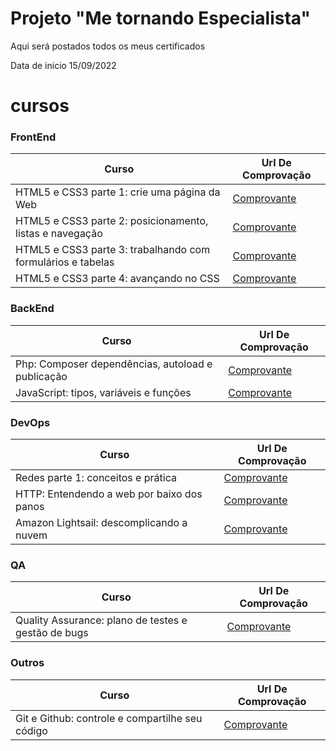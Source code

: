 # Projeto "Me tornando Especialista" 
Aqui será postados todos os meus certificados

Data de inicio 15/09/2022


# cursos

### FrontEnd

 Curso | Url De Comprovação 
 --- | ---
HTML5 e CSS3 parte 1: crie uma página da Web | <a href="https://cursos.alura.com.br/certificate/58f2de94-8361-4d3f-884f-739404f8115d">Comprovante </a>
HTML5 e CSS3 parte 2: posicionamento, listas e navegação | <a href="https://cursos.alura.com.br/certificate/2bbf6cc4-e5a8-48ba-ad06-1fe3607082da">Comprovante </a>
HTML5 e CSS3 parte 3: trabalhando com formulários e tabelas | <a href="https://cursos.alura.com.br/certificate/c329661a-647a-4f14-87fa-41d48d62fe9b">Comprovante </a>
HTML5 e CSS3 parte 4: avançando no CSS | <a href="https://cursos.alura.com.br/certificate/b3eaa834-f5cd-4730-8231-6ab52ce6e3a6">Comprovante </a>





### BackEnd



 Curso | Url De Comprovação 
 --- | ---
Php: Composer dependências, autoload e publicação  | <a href="https://cursos.alura.com.br/certificate/cd539893-f27e-47b0-ae6e-01aa43662938">Comprovante </a>
JavaScript: tipos, variáveis e funções  | <a href="https://cursos.alura.com.br/certificate/c53c3eca-e374-4dc9-a2ff-519c672eb737">Comprovante </a>

### DevOps



 Curso | Url De Comprovação 
 --- | ---
Redes parte 1: conceitos e prática | <a href="https://cursos.alura.com.br/certificate/3ca1a8b9-9852-473b-811b-cce2932ed482">Comprovante </a>
HTTP: Entendendo a web por baixo dos panos   | <a href="https://cursos.alura.com.br/certificate/987408cf-ca6d-471a-b45c-088dfe123b77">Comprovante </a>
Amazon Lightsail: descomplicando a nuvem | <a href="https://cursos.alura.com.br/certificate/9d00a281-56a9-40a6-a86a-b8ff934fea75">Comprovante </a>


### QA
 Curso | Url De Comprovação 
 --- | ---
 Quality Assurance: plano de testes e gestão de bugs | <a href="https://cursos.alura.com.br/certificate/0dd6f49f-b866-4cee-a083-425f63cb31a0">Comprovante </a>

### Outros
 Curso | Url De Comprovação 
 --- | ---
 Git e Github: controle e compartilhe seu código | <a href="https://cursos.alura.com.br/certificate/c1c6e605-a1c6-42dd-a6e5-7977d552be68">Comprovante </a>



